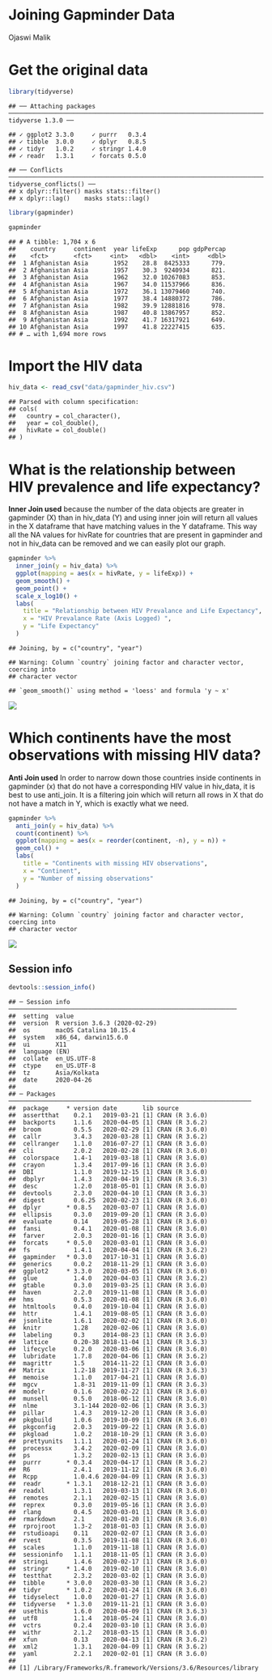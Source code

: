 Joining Gapminder Data
================
Ojaswi Malik

# Get the original data

``` r
library(tidyverse)
```

    ## ── Attaching packages ────────────────────────────────────────────────────────────────────────────────── tidyverse 1.3.0 ──

    ## ✓ ggplot2 3.3.0     ✓ purrr   0.3.4
    ## ✓ tibble  3.0.0     ✓ dplyr   0.8.5
    ## ✓ tidyr   1.0.2     ✓ stringr 1.4.0
    ## ✓ readr   1.3.1     ✓ forcats 0.5.0

    ## ── Conflicts ───────────────────────────────────────────────────────────────────────────────────── tidyverse_conflicts() ──
    ## x dplyr::filter() masks stats::filter()
    ## x dplyr::lag()    masks stats::lag()

``` r
library(gapminder)

gapminder
```

    ## # A tibble: 1,704 x 6
    ##    country     continent  year lifeExp      pop gdpPercap
    ##    <fct>       <fct>     <int>   <dbl>    <int>     <dbl>
    ##  1 Afghanistan Asia       1952    28.8  8425333      779.
    ##  2 Afghanistan Asia       1957    30.3  9240934      821.
    ##  3 Afghanistan Asia       1962    32.0 10267083      853.
    ##  4 Afghanistan Asia       1967    34.0 11537966      836.
    ##  5 Afghanistan Asia       1972    36.1 13079460      740.
    ##  6 Afghanistan Asia       1977    38.4 14880372      786.
    ##  7 Afghanistan Asia       1982    39.9 12881816      978.
    ##  8 Afghanistan Asia       1987    40.8 13867957      852.
    ##  9 Afghanistan Asia       1992    41.7 16317921      649.
    ## 10 Afghanistan Asia       1997    41.8 22227415      635.
    ## # … with 1,694 more rows

# Import the HIV data

``` r
hiv_data <- read_csv("data/gapminder_hiv.csv")
```

    ## Parsed with column specification:
    ## cols(
    ##   country = col_character(),
    ##   year = col_double(),
    ##   hivRate = col_double()
    ## )

# What is the relationship between HIV prevalence and life expectancy?

**Inner Join used** because the number of the data objects are greater
in gapminder (X) than in hiv\_data (Y) and using inner join will return
all values in the X dataframe that have matching values in the Y
dataframe. This way all the NA values for hivRate for countries that are
present in gapminder and not in hiv\_data can be removed and we can
easily plot our graph.

``` r
gapminder %>%
  inner_join(y = hiv_data) %>%
  ggplot(mapping = aes(x = hivRate, y = lifeExp)) +
  geom_smooth() +
  geom_point() +
  scale_x_log10() + 
  labs(
    title = "Relationship between HIV Prevalance and Life Expectancy",
    x = "HIV Prevalance Rate (Axis Logged) ",
    y = "Life Expectancy"
  )
```

    ## Joining, by = c("country", "year")

    ## Warning: Column `country` joining factor and character vector, coercing into
    ## character vector

    ## `geom_smooth()` using method = 'loess' and formula 'y ~ x'

![](gapminder_files/figure-gfm/unnamed-chunk-3-1.png)<!-- -->

# Which continents have the most observations with missing HIV data?

**Anti Join used** In order to narrow down those countries inside
continents in gapminder (x) that do not have a corresponding HIV value
in hiv\_data, it is best to use anti\_join. It is a filtering join which
will return all rows in X that do not have a match in Y, which is
exactly what we need.

``` r
gapminder %>%
  anti_join(y = hiv_data) %>%
  count(continent) %>%
  ggplot(mapping = aes(x = reorder(continent, -n), y = n)) + 
  geom_col() + 
  labs(
    title = "Continents with missing HIV observations",
    x = "Continent",
    y = "Number of missing observations"
  )
```

    ## Joining, by = c("country", "year")

    ## Warning: Column `country` joining factor and character vector, coercing into
    ## character vector

![](gapminder_files/figure-gfm/unnamed-chunk-4-1.png)<!-- -->

## Session info

``` r
devtools::session_info()
```

    ## ─ Session info ───────────────────────────────────────────────────────────────
    ##  setting  value                       
    ##  version  R version 3.6.3 (2020-02-29)
    ##  os       macOS Catalina 10.15.4      
    ##  system   x86_64, darwin15.6.0        
    ##  ui       X11                         
    ##  language (EN)                        
    ##  collate  en_US.UTF-8                 
    ##  ctype    en_US.UTF-8                 
    ##  tz       Asia/Kolkata                
    ##  date     2020-04-26                  
    ## 
    ## ─ Packages ───────────────────────────────────────────────────────────────────
    ##  package     * version date       lib source        
    ##  assertthat    0.2.1   2019-03-21 [1] CRAN (R 3.6.0)
    ##  backports     1.1.6   2020-04-05 [1] CRAN (R 3.6.2)
    ##  broom         0.5.5   2020-02-29 [1] CRAN (R 3.6.0)
    ##  callr         3.4.3   2020-03-28 [1] CRAN (R 3.6.2)
    ##  cellranger    1.1.0   2016-07-27 [1] CRAN (R 3.6.0)
    ##  cli           2.0.2   2020-02-28 [1] CRAN (R 3.6.0)
    ##  colorspace    1.4-1   2019-03-18 [1] CRAN (R 3.6.0)
    ##  crayon        1.3.4   2017-09-16 [1] CRAN (R 3.6.0)
    ##  DBI           1.1.0   2019-12-15 [1] CRAN (R 3.6.0)
    ##  dbplyr        1.4.3   2020-04-19 [1] CRAN (R 3.6.3)
    ##  desc          1.2.0   2018-05-01 [1] CRAN (R 3.6.0)
    ##  devtools      2.3.0   2020-04-10 [1] CRAN (R 3.6.3)
    ##  digest        0.6.25  2020-02-23 [1] CRAN (R 3.6.0)
    ##  dplyr       * 0.8.5   2020-03-07 [1] CRAN (R 3.6.0)
    ##  ellipsis      0.3.0   2019-09-20 [1] CRAN (R 3.6.0)
    ##  evaluate      0.14    2019-05-28 [1] CRAN (R 3.6.0)
    ##  fansi         0.4.1   2020-01-08 [1] CRAN (R 3.6.0)
    ##  farver        2.0.3   2020-01-16 [1] CRAN (R 3.6.0)
    ##  forcats     * 0.5.0   2020-03-01 [1] CRAN (R 3.6.0)
    ##  fs            1.4.1   2020-04-04 [1] CRAN (R 3.6.2)
    ##  gapminder   * 0.3.0   2017-10-31 [1] CRAN (R 3.6.0)
    ##  generics      0.0.2   2018-11-29 [1] CRAN (R 3.6.0)
    ##  ggplot2     * 3.3.0   2020-03-05 [1] CRAN (R 3.6.0)
    ##  glue          1.4.0   2020-04-03 [1] CRAN (R 3.6.2)
    ##  gtable        0.3.0   2019-03-25 [1] CRAN (R 3.6.0)
    ##  haven         2.2.0   2019-11-08 [1] CRAN (R 3.6.0)
    ##  hms           0.5.3   2020-01-08 [1] CRAN (R 3.6.0)
    ##  htmltools     0.4.0   2019-10-04 [1] CRAN (R 3.6.0)
    ##  httr          1.4.1   2019-08-05 [1] CRAN (R 3.6.0)
    ##  jsonlite      1.6.1   2020-02-02 [1] CRAN (R 3.6.0)
    ##  knitr         1.28    2020-02-06 [1] CRAN (R 3.6.0)
    ##  labeling      0.3     2014-08-23 [1] CRAN (R 3.6.0)
    ##  lattice       0.20-38 2018-11-04 [1] CRAN (R 3.6.3)
    ##  lifecycle     0.2.0   2020-03-06 [1] CRAN (R 3.6.0)
    ##  lubridate     1.7.8   2020-04-06 [1] CRAN (R 3.6.2)
    ##  magrittr      1.5     2014-11-22 [1] CRAN (R 3.6.0)
    ##  Matrix        1.2-18  2019-11-27 [1] CRAN (R 3.6.3)
    ##  memoise       1.1.0   2017-04-21 [1] CRAN (R 3.6.0)
    ##  mgcv          1.8-31  2019-11-09 [1] CRAN (R 3.6.3)
    ##  modelr        0.1.6   2020-02-22 [1] CRAN (R 3.6.0)
    ##  munsell       0.5.0   2018-06-12 [1] CRAN (R 3.6.0)
    ##  nlme          3.1-144 2020-02-06 [1] CRAN (R 3.6.3)
    ##  pillar        1.4.3   2019-12-20 [1] CRAN (R 3.6.0)
    ##  pkgbuild      1.0.6   2019-10-09 [1] CRAN (R 3.6.0)
    ##  pkgconfig     2.0.3   2019-09-22 [1] CRAN (R 3.6.0)
    ##  pkgload       1.0.2   2018-10-29 [1] CRAN (R 3.6.0)
    ##  prettyunits   1.1.1   2020-01-24 [1] CRAN (R 3.6.0)
    ##  processx      3.4.2   2020-02-09 [1] CRAN (R 3.6.0)
    ##  ps            1.3.2   2020-02-13 [1] CRAN (R 3.6.0)
    ##  purrr       * 0.3.4   2020-04-17 [1] CRAN (R 3.6.2)
    ##  R6            2.4.1   2019-11-12 [1] CRAN (R 3.6.0)
    ##  Rcpp          1.0.4.6 2020-04-09 [1] CRAN (R 3.6.3)
    ##  readr       * 1.3.1   2018-12-21 [1] CRAN (R 3.6.0)
    ##  readxl        1.3.1   2019-03-13 [1] CRAN (R 3.6.0)
    ##  remotes       2.1.1   2020-02-15 [1] CRAN (R 3.6.0)
    ##  reprex        0.3.0   2019-05-16 [1] CRAN (R 3.6.0)
    ##  rlang         0.4.5   2020-03-01 [1] CRAN (R 3.6.0)
    ##  rmarkdown     2.1     2020-01-20 [1] CRAN (R 3.6.0)
    ##  rprojroot     1.3-2   2018-01-03 [1] CRAN (R 3.6.0)
    ##  rstudioapi    0.11    2020-02-07 [1] CRAN (R 3.6.0)
    ##  rvest         0.3.5   2019-11-08 [1] CRAN (R 3.6.0)
    ##  scales        1.1.0   2019-11-18 [1] CRAN (R 3.6.0)
    ##  sessioninfo   1.1.1   2018-11-05 [1] CRAN (R 3.6.0)
    ##  stringi       1.4.6   2020-02-17 [1] CRAN (R 3.6.0)
    ##  stringr     * 1.4.0   2019-02-10 [1] CRAN (R 3.6.0)
    ##  testthat      2.3.2   2020-03-02 [1] CRAN (R 3.6.0)
    ##  tibble      * 3.0.0   2020-03-30 [1] CRAN (R 3.6.2)
    ##  tidyr       * 1.0.2   2020-01-24 [1] CRAN (R 3.6.0)
    ##  tidyselect    1.0.0   2020-01-27 [1] CRAN (R 3.6.0)
    ##  tidyverse   * 1.3.0   2019-11-21 [1] CRAN (R 3.6.0)
    ##  usethis       1.6.0   2020-04-09 [1] CRAN (R 3.6.3)
    ##  utf8          1.1.4   2018-05-24 [1] CRAN (R 3.6.0)
    ##  vctrs         0.2.4   2020-03-10 [1] CRAN (R 3.6.0)
    ##  withr         2.1.2   2018-03-15 [1] CRAN (R 3.6.0)
    ##  xfun          0.13    2020-04-13 [1] CRAN (R 3.6.2)
    ##  xml2          1.3.1   2020-04-09 [1] CRAN (R 3.6.2)
    ##  yaml          2.2.1   2020-02-01 [1] CRAN (R 3.6.0)
    ## 
    ## [1] /Library/Frameworks/R.framework/Versions/3.6/Resources/library
